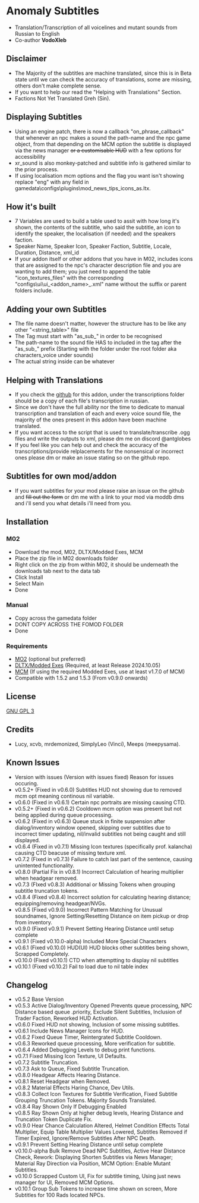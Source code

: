 # Anomaly Subtitles

- Translation/Transcription of all voicelines and mutant sounds from Russian to English
- Co-author **VodoXleb**

## Disclaimer

- The Majority of the subtitles are machine translated, since this is in Beta state until we can check the accuracy of translations,  some are missing, others don't make complete sense.
- If you want to help our read the "Helping with Translations" Section.
- Factions Not Yet Translated  Greh (Sin).

## Displaying Subtitles

- Using an engine patch, there is now a callback "on_phrase_callback" that whenever an npc makes a sound
  the path-name and the npc game object, from that depending on the MCM option the subtitle is displayed
  via the news manager ~~or a customisable HUD~~ with a few options for accessibility
- xr_sound is also monkey-patched and subtitle info is gathered similar to the prior process.
- If using localisation mcm options and the flag you want isn't showing replace "eng" with any field in gamedata\configs\plugins\mod_news_tips_icons_as.ltx.

## How it's built

- 7 Variables are used to build a table used to assit with how long it's shown, the contents of the subtitle, who said the subtitle, an icon to identify the speaker, the localisation (if needed) and the speakers faction.
- Speaker Name, Speaker Icon, Speaker Faction, Subtitle, Locale, Duration, Distance, xml_id
- If your addon itself or other addons that you have in M02, includes icons that are assigned to the npc's character description file and you are wanting to add them; you just need to append the table "icon_textures_files" with the corresponding "configs\ui\ui_<addon_name>_.xml" name without the suffix or parent folders include.
  
## Adding your own Subtitles

- The file name doesn't matter, however the structure has to be like any other "<string_table>" file
- The Tag must start with "as_sub_" in order to be recognised
- The path-name to the sound file HAS to included in the tag after the "as_sub_" prefix (Starting with the folder under the root folder aka characters_voice under sounds)
- The actual string inside can be whatever

## Helping with Translations

- If you check the [github](https://github.com/antglobes/Anomaly-Subtitles) for this addon, under the transcriptions folder should be a copy of each file's transcription in russian.
- Since we don't have the full ability nor the time to dedicate to manual transcription and translation of each and every voice sound file, the majority of the ones present in this addon have been machine translated.
- If you want access to the script that is used to translate/transcribe .ogg files and write the outputs to xml, please dm me on discord @antglobes
- If you feel like you can help out and check the accuracy of the transcriptions/provide relplacements for the nonsensical or incorrect ones please dm or make an issue stating so on the github repo.

## Subtitles for own mod/addon

- If you want subtitles for your mod please raise an issue on the github and ~~fill out the form~~ or dm me with a link to your mod via moddb dms and i'll send you what details i'll need from you.

## Installation

### M02

- Download the mod, M02, DLTX/Modded Exes, MCM
- Place the zip file in M02 downloads folder
- Right click on the zip from within M02, it should be underneath the downloads tab next to the data tab
- Click Install
- Select Main
- Done

### Manual

- Copy across the gamedata folder
- DONT COPY ACROSS THE FOMOD FOLDER
- Done
  
### Requirements

- [MO2](https://github.com/ModOrganizer2/modorganizer) (optional but preferred)
- [DLTX/Modded Exes](https://github.com/themrdemonized/STALKER-Anomaly-modded-exes) (Required, at least Release 2024.10.05)
- [MCM](https://www.moddb.com/mods/stalker-anomaly/addons/anomaly-mod-configuration-menu) (If using the required Modded Exes, use at least v1.7.0 of MCM)
- Compatible with 1.5.2 and 1.5.3 (From v0.9.0 onwards)

## License

[GNU GPL 3](https://www.gnu.org/licenses/gpl-3.0.en.html)

## Credits

- Lucy, xcvb, mrdemonized, SimplyLeo (Vinci), Meeps (meepysama).
  
## Known Issues

- Version with issues (Version with issues fixed) Reason for issues occuring.
- v0.5.2+ (Fixed in v0.6.0) Subtitles HUD not showing due to removed mcm opt meaning continous nil variable.
- v0.6.0 (Fixed in v0.6.1) Certain npc portraits are missing causing CTD.
- v0.5.2+ (Fixed in v0.6.2) Cooldown mcm option was present but not being applied during queue processing.
- v0.6.2 (Fixed in v0.6.3) Queue stuck in finite suspension after dialog/inventory window opened, skipping over subtitles due to incorrect timer updating, nil/invalid subtitles not being caught and still displayed.
- v0.6.4 (Fixed in v0.7.1) Missing Icon textures (specifically prof. kalancha) causing CTD beacuse of missing texture xml.
- v0.7.2 (Fixed in v0.7.3) Failure to catch last part of the sentence, causing unintented functionality.
- v0.8.0 (Partial Fix in v0.8.1) Incorrect Calculation of hearing multiplier when headgear removed.
- v0.7.3 (FIxed v0.8.3) Additional or Missing Tokens when grouping subtitle truncation tokens.
- v0.8.4 (Fixed v0.8.4) Incorrect solution for calculating hearing distance; equipping/removing headgear/NVGs.
- v0.8.5 (Fixed v0.9.0) Incorrect Pattern Matching for Unusual soundnames, Ignore Setting/Resetting Distance on item pickup or drop from inventory.
- v0.9.0 (Fixed v0.9.1) Prevent Setting Hearing Distance until setup complete
- v0.9.1 (Fixed v0.10.0-alpha) Included More Special Characters
- v0.6.1 (Fixed v0.10.0) HUD(UI) HUD blocks other subtitles being shown, Scrapped Completely.
- v0.10.0 (Fixed v0.10.1) CTD when attemptting to display nil subtitles
- v0.10.1 (Fixed v0.10.2) Fail to load due to nil table index

## Changelog

- v0.5.2 Base Version
- v0.5.3 Active Dialog/Inventory Opened Prevents queue processing, NPC Distance based queue .priority, Exclude Silent Subtitles, Inclusion of Trader Faction, Reworked HUD Activation.
- v0.6.0 Fixed HUD not showing, Inclusion of some missing subtitles.
- v0.6.1 Include News Manager Icons for HUD.
- v0.6.2 Fixed Queue Timer, Reintergrated Subtitle Cooldown.
- v0.6.3 Reworked queue processing, More verification for subtitle.
- v0.6.4 Added Debugging Levels to debug print functions.
- v0.7.1 Fixed Missing Icon Texture, UI Defaults.
- v0.7.2 Subtitle Truncation.
- v0.7.3 Ask to Queue, Fixed Subtitle Truncation.
- v0.8.0 Headgear Affects Hearing Distance.
- v0.8.1 Reset Headgear when Removed.
- v0.8.2 Material Effects Haring Chance, Dev Utils.
- v0.8.3 Collect Icon Textures for Subtitle Verification, Fixed Subtitle Grouping Truncation Tokens. Majority Sounds Translated.
- v0.8.4 Ray Shown Only If Debugging Enabled
- v0.8.5 Ray Shown Only at higher debug levels, Hearing Distance and Truncation Token Duplicate Fix.
- v0.9.0 Hear Chance Calculation Altered, Helmet Condition Effects Total Multiplier, Equip Table Multiplier Values Lowered, Subtitles Removed if Timer Expired, Ignore/Remove Subtitles After NPC Death.
- v0.9.1 Prevent Setting Hearing Distance until setup complete
- v0.10.0-alpha Bulk Remove Dead NPC Subtitles, Active Hear Distance Check, Rework: Displaying Shorten Subtitles via News Manager; Material Ray Direction via Position, MCM Option: Enable Mutant Subtitles.
- v0.10.0 Scrapped Custom UI, Fix for subtitle timing, Using just news manager for UI, Removed MCM Options.
- v0.10.1 Group Sub Tokens to increase time shown on screen, More Subtitles for 100 Rads located NPCs.
